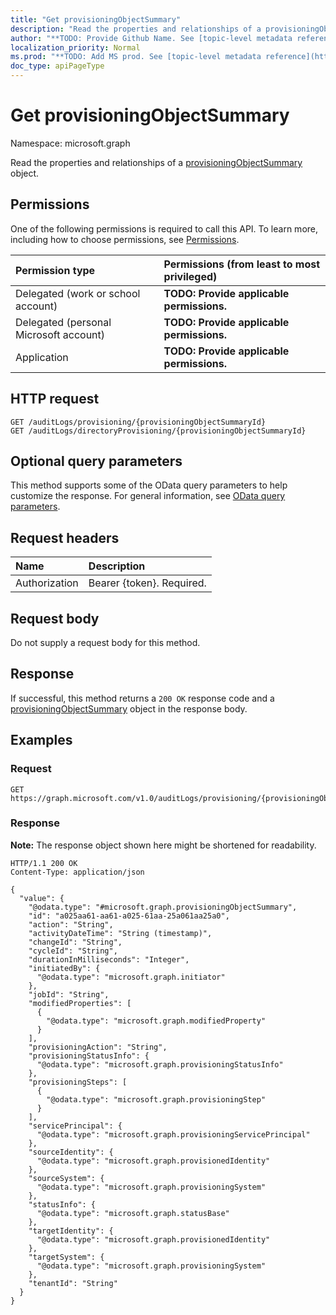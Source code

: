 ```yaml
---
title: "Get provisioningObjectSummary"
description: "Read the properties and relationships of a provisioningObjectSummary object."
author: "**TODO: Provide Github Name. See [topic-level metadata reference](https://msgo.azurewebsites.net/add/document/guidelines/metadata.html#topic-level-metadata)**"
localization_priority: Normal
ms.prod: "**TODO: Add MS prod. See [topic-level metadata reference](https://msgo.azurewebsites.net/add/document/guidelines/metadata.html#topic-level-metadata)**"
doc_type: apiPageType
---
```


# Get provisioningObjectSummary
Namespace: microsoft.graph



Read the properties and relationships of a [provisioningObjectSummary](../resources/provisioningobjectsummary.md) object.

## Permissions
One of the following permissions is required to call this API. To learn more, including how to choose permissions, see [Permissions](/graph/permissions-reference).

|Permission type|Permissions (from least to most privileged)|
|:---|:---|
|Delegated (work or school account)|**TODO: Provide applicable permissions.**|
|Delegated (personal Microsoft account)|**TODO: Provide applicable permissions.**|
|Application|**TODO: Provide applicable permissions.**|

## HTTP request

<!-- {
  "blockType": "ignored"
}
-->
``` http
GET /auditLogs/provisioning/{provisioningObjectSummaryId}
GET /auditLogs/directoryProvisioning/{provisioningObjectSummaryId}
```

## Optional query parameters
This method supports some of the OData query parameters to help customize the response. For general information, see [OData query parameters](/graph/query-parameters).

## Request headers
|Name|Description|
|:---|:---|
|Authorization|Bearer {token}. Required.|

## Request body
Do not supply a request body for this method.

## Response

If successful, this method returns a `200 OK` response code and a [provisioningObjectSummary](../resources/provisioningobjectsummary.md) object in the response body.

## Examples

### Request
<!-- {
  "blockType": "request",
  "name": "get_provisioningobjectsummary"
}
-->
``` http
GET https://graph.microsoft.com/v1.0/auditLogs/provisioning/{provisioningObjectSummaryId}
```


### Response
**Note:** The response object shown here might be shortened for readability.
<!-- {
  "blockType": "response",
  "truncated": true,
  "@odata.type": "microsoft.graph.provisioningObjectSummary"
}
-->
``` http
HTTP/1.1 200 OK
Content-Type: application/json

{
  "value": {
    "@odata.type": "#microsoft.graph.provisioningObjectSummary",
    "id": "a025aa61-aa61-a025-61aa-25a061aa25a0",
    "action": "String",
    "activityDateTime": "String (timestamp)",
    "changeId": "String",
    "cycleId": "String",
    "durationInMilliseconds": "Integer",
    "initiatedBy": {
      "@odata.type": "microsoft.graph.initiator"
    },
    "jobId": "String",
    "modifiedProperties": [
      {
        "@odata.type": "microsoft.graph.modifiedProperty"
      }
    ],
    "provisioningAction": "String",
    "provisioningStatusInfo": {
      "@odata.type": "microsoft.graph.provisioningStatusInfo"
    },
    "provisioningSteps": [
      {
        "@odata.type": "microsoft.graph.provisioningStep"
      }
    ],
    "servicePrincipal": {
      "@odata.type": "microsoft.graph.provisioningServicePrincipal"
    },
    "sourceIdentity": {
      "@odata.type": "microsoft.graph.provisionedIdentity"
    },
    "sourceSystem": {
      "@odata.type": "microsoft.graph.provisioningSystem"
    },
    "statusInfo": {
      "@odata.type": "microsoft.graph.statusBase"
    },
    "targetIdentity": {
      "@odata.type": "microsoft.graph.provisionedIdentity"
    },
    "targetSystem": {
      "@odata.type": "microsoft.graph.provisioningSystem"
    },
    "tenantId": "String"
  }
}
```

